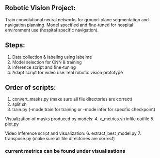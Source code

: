 ## Robotic Vision Project: 
Train convolutional neural networks for ground-plane segmentation and navigation planning. Model specified and fine-tuned for hospital environment use (hospital specific navigation).

## Steps: 
1. Data collection & labeling using labelme
2. Model selection for CNN & training
3. Inference script and fine-tuning 
4. Adapt script for video use: real robotic vision prototype 

## Order of scripts: 
1. convert_masks.py (make sure all file directories are correct)
2. split.sh
3. train.py (-mode train for training or -mode infer for specific checkpoint)

Visualization of masks produced by models: 
4. x_metrics.sh infile outfile 
5. plot.py

Video Inference script and visualization: 
6. extract_best_model.py
7. transpose.py (make sure all file directories are correct)  

### current metrics can be found under visualisations


